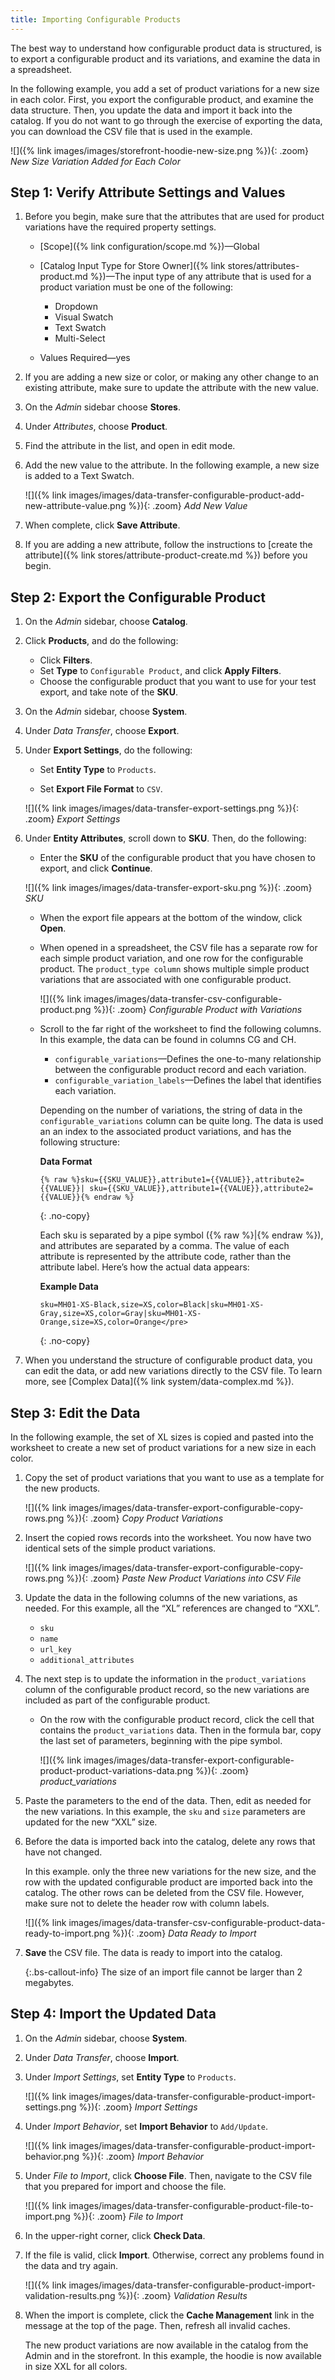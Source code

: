 ```yaml
---
title: Importing Configurable Products
---
```


The best way to understand how configurable product data is structured, is to export a configurable product and its variations, and examine the data in a spreadsheet.

In the following example, you add a set of product variations for a new size in each color. First, you export the configurable product, and examine the data structure. Then, you update the data and import it back into the catalog. If you do not want to go through the exercise of exporting the data, you can download the CSV file that is used in the example.

![]({% link images/images/storefront-hoodie-new-size.png %}){: .zoom}
_New Size Variation Added for Each Color_

## Step 1: Verify Attribute Settings and Values

1. Before you begin, make sure that the attributes that are used for product variations have the required property settings.

    - [Scope]({% link configuration/scope.md %})—Global
    - [Catalog Input Type for Store Owner]({% link stores/attributes-product.md %})—The input type of any attribute that is used for a product variation must be one of the following:

        * Dropdown
        * Visual Swatch
        * Text Swatch
        * Multi-Select

    - Values Required—yes

1. If you are adding a new size or color, or making any other change to an existing attribute, make sure to update the attribute with the new value.

1. On the _Admin_ sidebar choose **Stores**.

1. Under _Attributes_, choose **Product**.

1. Find the attribute in the list, and open in edit mode.

1. Add the new value to the attribute. In the following example, a new size is added to a Text Swatch.

    ![]({% link images/images/data-transfer-configurable-product-add-new-attribute-value.png %}){: .zoom}
    _Add New Value_

1. When complete, click **Save Attribute**.

1. If you are adding a new attribute, follow the instructions to [create the attribute]({% link stores/attribute-product-create.md %}) before you begin.

## Step 2: Export the Configurable Product

1. On the _Admin_ sidebar, choose **Catalog**.

1. Click **Products**, and do the following:

    - Click **Filters**.
    - Set **Type** to `Configurable Product`, and click **Apply Filters**.
    - Choose the configurable product that you want to use for your test export, and take note of the **SKU**.

1. On the _Admin_ sidebar, choose **System**.

1. Under _Data Transfer_, choose **Export**.

1. Under **Export Settings**, do the following:

    - Set **Entity Type** to `Products`.

    - Set **Export File Format** to `CSV`.

    ![]({% link images/images/data-transfer-export-settings.png %}){: .zoom}
    _Export Settings_

1. Under **Entity Attributes**, scroll down to **SKU**. Then, do the following:

    - Enter the **SKU** of the configurable product that you have chosen to export, and click **Continue**.

    ![]({% link images/images/data-transfer-export-sku.png %}){: .zoom}
    _SKU_

    - When the export file appears at the bottom of the window, click **Open**.

    - When opened in a spreadsheet, the CSV file has a separate row for each simple product variation, and one row for the configurable product. The `product_type column` shows multiple simple product variations that are associated with one configurable product.

        ![]({% link images/images/data-transfer-csv-configurable-product.png %}){: .zoom}
        _Configurable Product with Variations_

    - Scroll to the far right of the worksheet to find the following columns. In this example, the data can be found in columns CG and CH.

        * `configurable_variations`—Defines the one-to-many relationship between the configurable product record and each variation.
        * `configurable_variation_labels`—Defines the label that identifies each variation.

        Depending on the number of variations, the string of data in the `configurable_variations` column can be quite long. The data is used an an index to the associated product variations, and has the following structure:

        **Data Format**

        ```
        {% raw %}sku={{SKU_VALUE}},attribute1={{VALUE}},attribute2={{VALUE}}| sku={{SKU_VALUE}},attribute1={{VALUE}},attribute2={{VALUE}}{% endraw %}
        ```
        {: .no-copy}

        Each sku is separated by a pipe symbol ({% raw %}|{% endraw %}), and attributes are separated by a comma. The value of each attribute is represented by the attribute code, rather than the attribute label. Here’s how the actual data appears:

        **Example Data**

        ```
        sku=MH01-XS-Black,size=XS,color=Black|sku=MH01-XS-Gray,size=XS,color=Gray|sku=MH01-XS-Orange,size=XS,color=Orange</pre>
        ```
        {: .no-copy}

1. When you understand the structure of configurable product data, you can edit the data, or add new variations directly to the CSV file. To learn more, see [Complex Data]({% link system/data-complex.md %}).

## Step 3: Edit the Data

In the following example, the set of XL sizes is copied and pasted into the worksheet to create a new set of product variations for a new size in each color.

1. Copy the set of product variations that you want to use as a template for the new products.

    ![]({% link images/images/data-transfer-export-configurable-copy-rows.png %}){: .zoom}
    _Copy Product Variations_

1. Insert the copied rows records into the worksheet. You now have two identical sets of the simple product variations.

    ![]({% link images/images/data-transfer-export-configurable-copy-rows.png %}){: .zoom}
    _Paste New Product Variations into CSV File_

1. Update the data in the following columns of the new variations, as needed. For this example, all the “XL” references are changed to “XXL”.

    * `sku`
    * `name`
    * `url_key`
    * `additional_attributes`

1. The next step is to update the information in the `product_variations` column of the configurable product record, so the new variations are included as part of the configurable product.

    - On the row with the configurable product record, click the cell that contains the `product_variations` data. Then in the formula bar, copy the last set of parameters, beginning with the pipe symbol.

        ![]({% link images/images/data-transfer-export-configurable-product-product-variations-data.png %}){: .zoom}
        _product_variations_

1. Paste the parameters to the end of the data. Then, edit as needed for the new variations. In this example, the `sku` and `size` parameters are updated for the new “XXL” size.

1. Before the data is imported back into the catalog, delete any rows that have not changed.

    In this example. only the three new variations for the new size, and the row with the updated configurable product are imported back into the catalog. The other rows can be deleted from the CSV file. However, make sure not to delete the header row with column labels.

    ![]({% link images/images/data-transfer-csv-configurable-product-data-ready-to-import.png %}){: .zoom}
    _Data Ready to Import_

1. **Save** the CSV file. The data is ready to import into the catalog.

    {:.bs-callout-info}
    The size of an import file cannot be larger than 2 megabytes.

## Step 4: Import the Updated Data

1. On the _Admin_ sidebar, choose **System**.

1. Under _Data Transfer_, choose **Import**.

1. Under _Import Settings_, set **Entity Type** to `Products`.

    ![]({% link images/images/data-transfer-configurable-product-import-settings.png %}){: .zoom}
    _Import Settings_

1. Under _Import Behavior_, set **Import Behavior** to `Add/Update`.

    ![]({% link images/images/data-transfer-configurable-product-import-behavior.png %}){: .zoom}
    _Import Behavior_

1. Under _File to Import_, click **Choose File**. Then, navigate to the CSV file that you prepared for import and choose the file.

    ![]({% link images/images/data-transfer-configurable-product-file-to-import.png %}){: .zoom}
    _File to Import_

1. In the upper-right corner, click **Check Data**.

1. If the file is valid, click **Import**. Otherwise, correct any problems found in the data and try again.

    ![]({% link images/images/data-transfer-configurable-product-import-validation-results.png %}){: .zoom}
    _Validation Results_

1. When the import is complete, click the **Cache Management** link in the message at the top of the page. Then, refresh all invalid caches.

    The new product variations are now available in the catalog from the Admin and in the storefront. In this example, the hoodie is now available in size XXL for all colors.
